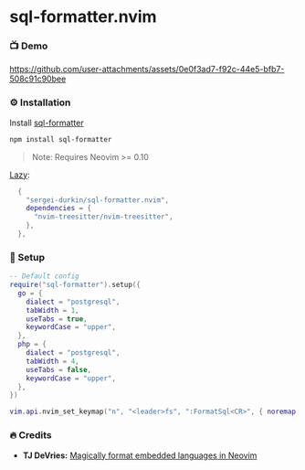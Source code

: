 # sql-formatter.nvim

### 📺 Demo

https://github.com/user-attachments/assets/0e0f3ad7-f92c-44e5-bfb7-508c91c90bee

### ⚙️ Installation

Install [sql-formatter](https://github.com/sql-formatter-org/sql-formatter)

```bash
npm install sql-formatter
```

> Note: Requires Neovim >= 0.10

[Lazy](https://github.com/folke/lazy.nvim):

```lua
  {
    "sergei-durkin/sql-formatter.nvim",
    dependencies = {
      "nvim-treesitter/nvim-treesitter",
    },
  },
```

### 🚀 Setup

```lua
-- Default config
require("sql-formatter").setup({
  go = {
    dialect = "postgresql",
    tabWidth = 1,
    useTabs = true,
    keywordCase = "upper",
  },
  php = {
    dialect = "postgresql",
    tabWidth = 4,
    useTabs = false,
    keywordCase = "upper",
  },
})

vim.api.nvim_set_keymap("n", "<leader>fs", ":FormatSql<CR>", { noremap = true, silent = true })
```

### 🔥 Credits

- **TJ DeVries:** [Magically format embedded languages in Neovim](https://www.youtube.com/watch?v=v3o9YaHBM4Q)
